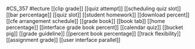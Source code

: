 #CS_357
#lecture
[[clip grade]]
[[quiz attempt]]
[[scheduling quiz slot]]
[[bar percentage]]
[[quiz slot]]
[[student homework]]
[[download percent]]
[[cfe arrangement schedule]]
[[grade book]]
[[book tab]]
[[home percentage]]
[[interface grade book percent]]
[[calendar quiz]]
[[bucket pig]]
[[grade guideline]]
[[percent book percentage]]
[[track flexibility]]
[[assignment grade]]
[[user interface parallel]]
